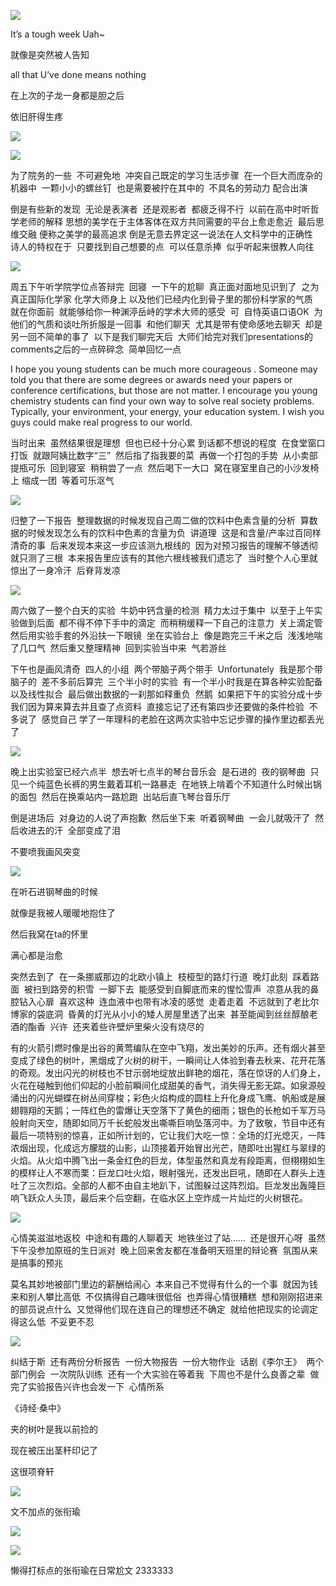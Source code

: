 ![](./images/img_001.png)

It’s a tough week Uah~

就像是突然被人告知

all that U’ve done means nothing

在上次的子龙一身都是胆之后

依旧肝得生疼

![](./images/img_002.png)

![](./images/img_003.jpeg)

为了院务的一些  不可避免地  冲突自己既定的学习生活步骤  在一个巨大而庞杂的机器中  一颗小小的螺丝钉  也是需要被拧在其中的  不具名的劳动力 配合出演

倒是有些新的发现  无论是表演者  还是观影者  都疲乏得不行  以前在高中时听哲学老师的解释 思想的美学在于主体客体在双方共同需要的平台上愈走愈近  最后思维交融 便称之美学的最高追求 倒是无意去界定这一说法在人文科学中的正确性  诗人的特权在于  只要找到自己想要的点  可以任意杀捧  似乎听起来很教人向往

![](./images/img_004.jpeg)

周五下午听学院学位点答辩完  回寝  一下午的尬聊  真正面对面地见识到了  之为真正国际化学家 化学大师身上 以及他们已经内化到骨子里的那份科学家的气质  就在你面前  就能够给你一种渊渟岳峙的学术大师的感受  可  自恃英语口语OK  为他们的气质和谈吐所折服是一回事  和他们聊天  尤其是带有使命感地去聊天  却是另一回不简单的事了  以下是我们聊完天后  大师们给完对我们presentations的comments之后的一点碎碎念  简单回忆一点

I hope you young students can be much more courageous . Someone may told you that there are some degrees or awards need your papers or conference certifications, but those are not matter. I encourage you young chemistry students can find your own way to solve real society problems. Typically, your environment, your energy, your education system. I wish you guys could make real progress to our world.

当时出来  虽然结果很是理想  但也已经十分心累 到话都不想说的程度  在食堂窗口打饭  就跟阿姨比数字“三”  然后指了指我要的菜  再做一个打包的手势  从小卖部提瓶可乐  回到寝室  稍稍尝了一点  然后喝下一大口  窝在寝室里自己的小沙发椅上 缩成一团  等着可乐沤气

![](./images/img_005.jpeg)

归整了一下报告  整理数据的时候发现自己周二做的饮料中色素含量的分析  算数据的时候发现怎么有的饮料中色素的含量为负  讲道理  这是和含量/产率过百同样清奇的事  后来发现本来这一步应该测九根线的  因为对预习报告的理解不够透彻  就只测了三根  本来报告里应该有的其他六根线被我们遗忘了  当时整个人心里就惊出了一身冷汗  后脊背发凉

![](./images/img_006.jpeg)

周六做了一整个白天的实验  牛奶中钙含量的检测  精力太过于集中  以至于上午实验做到后面  都不得不停下手中的滴定  而稍稍缓释一下自己的注意力  关上滴定管  然后用实验手套的外沿扶一下眼镜  坐在实验台上  像是跑完三千米之后  浅浅地喘了几口气  然后重又整理精神  回到实验当中来  气若游丝

下午也是画风清奇  四人的小组  两个带脑子两个带手  Unfortunately  我是那个带脑子的  差不多前后算完  三个半小时的实验  有一个半小时我是在算各种实验配备以及线性拟合  最后做出数据的一刹那如释重负  然鹅  如果把下午的实验分成十步  我们因为算来算去并且查了点资料  直接忘记了还有第四步还要做的条件检验  不多说了  感觉自己 学了一年理科的老脸在这两次实验中忘记步骤的操作里边都丢光了

![](./images/img_007.jpeg)

晚上出实验室已经六点半  想去听七点半的琴台音乐会  是石进的  夜的钢琴曲  只见一个纯蓝色长裤的男生戴着耳机一路暴走  在地铁上啃着个不知道什么时候出锅的面包  然后在换乘站内一路尬跑  出站后直飞琴台音乐厅

倒是进场后  对身边的人说了声抱歉  然后坐下来  听着钢琴曲  一会儿就吸汗了  然后收进去的汗  全部变成了泪

不要喷我画风突变

![](./images/img_008.jpeg)

在听石进钢琴曲的时候

就像是我被人暖暖地抱住了

然后我窝在ta的怀里

满心都是治愈

突然去到了  在一条挪威那边的北欧小镇上  枝桠型的路灯行道  晚灯此刻  踩着路面  被扫到路旁的积雪  一脚下去  能感受到自脚底而来的惺忪雪声  凉意从我的鼻腔钻入心扉  喜欢这种  连血液中也带有冰凌的感觉  走着走着  不远就到了老比尔博家的袋底洞  昏黄的灯光从小小的矮人房屋里透了出来  甚至能闻到丝丝醇酿老酒的酯香  兴许  还夹着些许壁炉里柴火没有烧尽的

有的火箭引燃时像是出谷的黄莺编队在空中飞翔，发出美妙的乐声。还有烟火甚至变成了绿色的树叶，黑烟成了火树的树干，一瞬间让人体验到春去秋来、花开花落的奇观。发出闪光的树枝也不甘示弱地绽放出鲜艳的烟花，落在惊讶的人们身上，火花在碰触到他们仰起的小脸前瞬间化成甜美的香气，消失得无影无踪。如泉源般涌出的闪光蝴蝶在树丛间穿梭；彩色火焰构成的圆柱上升化身成飞鹰、帆船或是展翅翱翔的天鹅；一阵红色的雷爆让天空落下了黄色的细雨；银色的长枪如千军万马般射向天空，随即如同万千长蛇般发出嘶嘶巨响坠落河中。为了致敬，节目中还有最后一项特别的惊喜，正如所计划的，它让我们大吃一惊：全场的灯光熄灭，一阵浓烟出现，化成远方朦胧的山影，山顶接着开始冒出光芒，随即吐出猩红与翠绿的火焰。从火焰中腾飞出一条金红色的巨龙，体型虽然和真龙有段距离，但栩栩如生的模样让人不寒而栗：巨龙口吐火焰，眼射强光，还发出巨吼，随即在人群头上连吐了三次烈焰。全部的人都不由自主地趴下，试图躲过这阵烈焰。巨龙发出轰隆巨响飞跃众人头顶，最后来个后空翻，在临水区上空炸成一片灿烂的火树银花。

![](./images/img_009.jpeg)

心情美滋滋地返校  中途和有趣的人聊着天  地铁坐过了站……  还是很开心呀  虽然下午没参加原班的生日派对  晚上回来舍友都在准备明天班里的辩论赛  氛围从来是搞事的预兆

莫名其妙地被部门里边的薪酬给闹心  本来自己不觉得有什么的一个事  就因为钱来和别人攀比高低  不仅搞得自己趣味很低俗  也弄得心情很糟糕  想和刚刚招进来的部员说点什么  又觉得他们现在连自己的理想还不确定  就给他把现实的论调定得这么低  不妥更不忍

![](./images/img_010.jpeg)

纠结于斯  还有两份分析报告  一份大物报告  一份大物作业  话剧《李尔王》  两个部门例会  一次院队训练  还有一个大实验在等着我  下周也不是什么良善之辈  做完了实验报告兴许也会发一下  心情所系

《诗经·桑中》

夹的树叶是我以前捡的

现在被压出茎秆印记了

这很项脊轩

![](./images/img_011.jpeg)

文不加点的张衔瑜

![](./images/img_012.jpeg)

![](./images/img_013.png)

懒得打标点的张衔瑜在日常尬文 2333333
